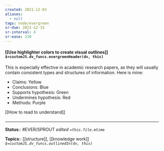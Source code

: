 ```yaml
---
created: 2021-12-03 
aliases:
  - null
tags: node/evergreen
sr-due: 2021-12-15
sr-interval: 4
sr-ease: 210
---
```


#### [[Use highlighter colors to create visual outlines]] `$=customJS.dv_funcs.evergreenHeader(dv, this)`

This is expecially effective in academic research papers, as they will usually contain consistent types and structures of information. Here is mine:
- Claims: Yellow
- Conclusions: Blue
- Supports hypothesis: Green
- Undermines hypothesis: Red
- Methods: Purple

[[How to read to understand]]

### <hr class="footnote"/>

**Status**:: #EVER/SPROUT 
*edited `=this.file.mtime`*

**Topics**:: [[structure]], [[knowledge work]]
*`$=customJS.dv_funcs.outlinedIn(dv, this)`*
